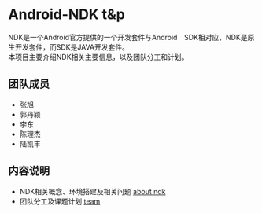 # Android-NDK t&p
NDK是一个Android官方提供的一个开发套件与Android　SDK相对应，NDK是原生开发套件，而SDK是JAVA开发套件。  
本项目主要介绍NDK相关主要信息，以及团队分工和计划。
## 团队成员
* 张旭
* 郭丹颖
* 李东
* 陈理杰
* 陆凯丰
## 内容说明
* NDK相关概念、环境搭建及相关问题 [about ndk](https://github.com/Shadowmeoth/learn_android/blob/master/ndk/t%26p/about%20ndk.md)  
* 团队分工及课题计划 [team](https://github.com/Shadowmeoth/learn_android/blob/master/ndk/t%26p/team.md)
